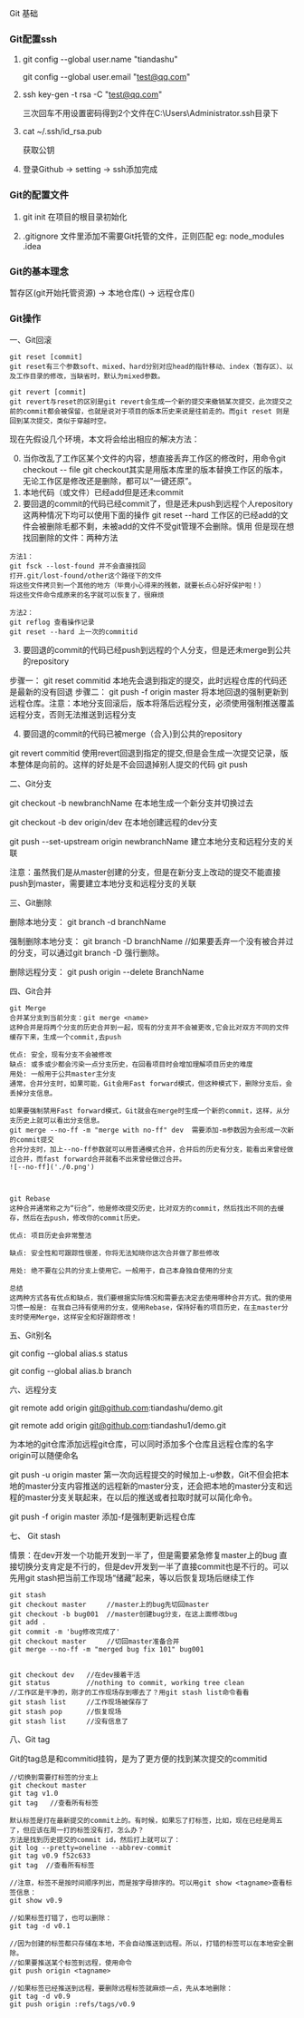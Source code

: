 Git 基础

### Git配置ssh

1. git config --global user.name "tiandashu"

   git config --global user.email "test@qq.com"

2. ssh key-gen -t rsa -C "test@qq.com"

   三次回车不用设置密码得到2个文件在C:\Users\Administrator\.ssh目录下

3. cat ~/.ssh/id_rsa.pub

   获取公钥

4. 登录Github -> setting -> ssh添加完成

### Git的配置文件

1. git init 在项目的根目录初始化

2. .gitignore 文件里添加不需要Git托管的文件，正则匹配
   eg: node_modules   .idea


### Git的基本理念

暂存区(git开始托管资源) -> 本地仓库() -> 远程仓库()

### Git操作

一、Git回滚
```
git reset [commit] 
git reset有三个参数soft、mixed、hard分别对应head的指针移动、index（暂存区）、以及工作目录的修改，当缺省时，默认为mixed参数。

git revert [commit]
git revert与reset的区别是git revert会生成一个新的提交来撤销某次提交，此次提交之前的commit都会被保留，也就是说对于项目的版本历史来说是往前走的。而git reset 则是回到某次提交，类似于穿越时空。
```

现在先假设几个环境，本文将会给出相应的解决方法： 

0. 当你改乱了工作区某个文件的内容，想直接丢弃工作区的修改时，用命令git checkout -- file
git checkout其实是用版本库里的版本替换工作区的版本，无论工作区是修改还是删除，都可以“一键还原”。
1. 本地代码（或文件）已经add但是还未commit
2. 要回退的commit的代码已经commit了，但是还未push到远程个人repository 
这两种情况下均可以使用下面的操作
git reset --hard  工作区的已经add的文件会被删除毛都不剩，未被add的文件不受git管理不会删除。慎用
但是现在想找回删除的文件：两种方法
```
方法1：
git fsck --lost-found 并不会直接找回
打开.git/lost-found/other这个路径下的文件
将这些文件拷贝到一个其他的地方（毕竟小心得来的残骸，就要长点心好好保护啦！）
将这些文件命令成原来的名字就可以恢复了，很麻烦

方法2：
git reflog 查看操作记录
git reset --hard 上一次的commitid   
```

3. 要回退的commit的代码已经push到远程的个人分支，但是还未merge到公共的repository

步骤一： git reset commitid     本地先会退到指定的提交，此时远程仓库的代码还是最新的没有回退
步骤二： git push -f  origin master     将本地回退的强制更新到远程仓库。注意：本地分支回滚后，版本将落后远程分支，必须使用强制推送覆盖远程分支，否则无法推送到远程分支


4. 要回退的commit的代码已被merge（合入)到公共的repository

git revert commitid 使用revert回退到指定的提交,但是会生成一次提交记录，版本整体是向前的。这样的好处是不会回退掉别人提交的代码
git push 

二、Git分支

git checkout -b newbranchName   在本地生成一个新分支并切换过去

git checkout -b dev origin/dev  在本地创建远程的dev分支

git push --set-upstream origin newbranchName  建立本地分支和远程分支的关联

注意：虽然我们是从master创建的分支，但是在新分支上改动的提交不能直接push到master，需要建立本地分支和远程分支的关联

三、Git删除

删除本地分支： git branch -d branchName

强制删除本地分支： git branch -D branchName    //如果要丢弃一个没有被合并过的分支，可以通过git branch -D <name>强行删除。

删除远程分支： git push origin --delete BranchName

四、Git合并
```
git Merge 
合并某分支到当前分支：git merge <name>
这种合并是将两个分支的历史合并到一起，现有的分支并不会被更改,它会比对双方不同的文件缓存下来，生成一个commit,去push

优点: 安全，现有分支不会被修改
缺点: 或多或少都会污染一点分支历史，在回看项目时会增加理解项目历史的难度
用处: 一般用于公共master主分支
通常，合并分支时，如果可能，Git会用Fast forward模式，但这种模式下，删除分支后，会丢掉分支信息。

如果要强制禁用Fast forward模式，Git就会在merge时生成一个新的commit，这样，从分支历史上就可以看出分支信息。
git merge --no-ff -m "merge with no-ff" dev  需要添加-m参数因为会形成一次新的commit提交
合并分支时，加上--no-ff参数就可以用普通模式合并，合并后的历史有分支，能看出来曾经做过合并，而fast forward合并就看不出来曾经做过合并。
![--no-ff]('./0.png')



git Rebase
这种合并通常称之为“衍合”，他是修改提交历史，比对双方的commit，然后找出不同的去缓存，然后在去push，修改你的commit历史。

优点: 项目历史会非常整洁

缺点: 安全性和可跟踪性很差，你将无法知晓你这次合并做了那些修改

用处: 绝不要在公共的分支上使用它。一般用于，自己本身独自使用的分支

总结
这两种方式各有优点和缺点，我们要根据实际情况和需要去决定去使用哪种合并方式。我的使用习惯一般是: 在我自己持有使用的分支，使用Rebase，保持好看的项目历史，在主master分支时使用Merge，这样安全和好跟踪修改！
```

五、Git别名

git config --global alias.s status

git config --global alias.b branch

六、远程分支

git remote add origin  git@github.com:tiandashu/demo.git

git remote add origin  git@github.com:tiandashu1/demo.git

为本地的git仓库添加远程git仓库，可以同时添加多个仓库且远程仓库的名字origin可以随便命名

git push -u origin master 第一次向远程提交的时候加上-u参数，Git不但会把本地的master分支内容推送的远程新的master分支，还会把本地的master分支和远程的master分支关联起来，在以后的推送或者拉取时就可以简化命令。

git push -f origin master 添加-f是强制更新远程仓库


七、 Git stash

情景：在dev开发一个功能开发到一半了，但是需要紧急修复master上的bug
直接切换分支肯定是不行的，但是dev开发到一半了直接commit也是不行的。可以先用git stash把当前工作现场“储藏”起来，等以后恢复现场后继续工作
```
git stash
git checkout master     //master上的bug先切回master
git checkout -b bug001  //master创建bug分支，在这上面修改bug
git add .
git commit -m 'bug修改完成了'
git checkout master     //切回master准备合并
git merge --no-ff -m "merged bug fix 101" bug001


git checkout dev   //在dev接着干活
git status         //nothing to commit, working tree clean
//工作区是干净的，刚才的工作现场存到哪去了？用git stash list命令看看
git stash list     //工作现场被保存了
git stash pop      //恢复现场
git stash list     //没有信息了
```

八、Git tag

Git的tag总是和commitid挂钩，是为了更方便的找到某次提交的commitid

```
//切换到需要打标签的分支上
git checkout master
git tag v1.0
git tag   //查看所有标签

默认标签是打在最新提交的commit上的。有时候，如果忘了打标签，比如，现在已经是周五了，但应该在周一打的标签没有打，怎么办？
方法是找到历史提交的commit id，然后打上就可以了：
git log --pretty=oneline --abbrev-commit
git tag v0.9 f52c633
git tag  //查看所有标签

//注意，标签不是按时间顺序列出，而是按字母排序的。可以用git show <tagname>查看标签信息：
git show v0.9

//如果标签打错了，也可以删除：
git tag -d v0.1

//因为创建的标签都只存储在本地，不会自动推送到远程。所以，打错的标签可以在本地安全删除。
//如果要推送某个标签到远程，使用命令
git push origin <tagname>

//如果标签已经推送到远程，要删除远程标签就麻烦一点，先从本地删除：
git tag -d v0.9
git push origin :refs/tags/v0.9
```